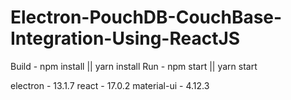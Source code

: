 # Electron-PouchDB-CouchBase-Integration-Using-ReactJS

Build - npm install || yarn install
Run - npm start || yarn start

electron - 13.1.7
react - 17.0.2
material-ui - 4.12.3
